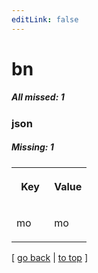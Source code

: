 ```yaml
---
editLink: false
---
```


# bn

##### All missed: 1


### json

##### Missing: 1

<table width="100%">
<tr><th width="50%">

Key

</th><th width="50%">

Value

</th></tr>
<tr><td width="50%">

mo

</td><td width="50%">

mo

</td></tr>
</table>

[ [go back](../status.md) | [to top](#) ]

